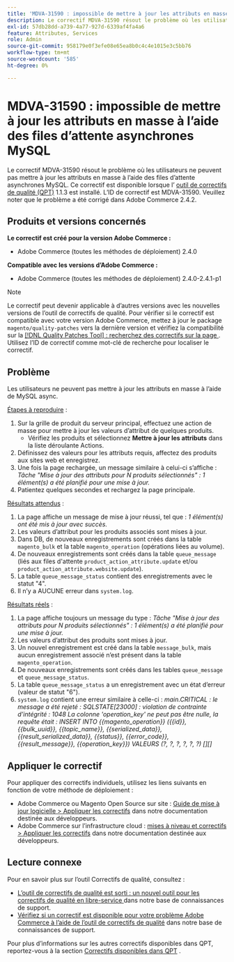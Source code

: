 ```yaml
---
title: 'MDVA-31590 : impossible de mettre à jour les attributs en masse à l’aide des files d’attente asynchrones MySQL'
description: Le correctif MDVA-31590 résout le problème où les utilisateurs ne peuvent pas mettre à jour les attributs en masse à l’aide des files d’attente asynchrones MySQL. Ce correctif est disponible lorsque l’[outil de correctifs de qualité (QPT)](/help/announcements/adobe-commerce-announcements/magento-quality-patches-released-new-tool-to-self-serve-quality-patches.md) 1.1.3 est installé. L’ID de correctif est MDVA-31590. Veuillez noter que le problème a été corrigé dans Adobe Commerce 2.4.2.
exl-id: 57db28dd-a739-4a77-927d-6339af4fa4a6
feature: Attributes, Services
role: Admin
source-git-commit: 958179e0f3efe08e65ea8b0c4c4e1015e3c5bb76
workflow-type: tm+mt
source-wordcount: '585'
ht-degree: 0%

---
```


# MDVA-31590 : impossible de mettre à jour les attributs en masse à l’aide des files d’attente asynchrones MySQL

Le correctif MDVA-31590 résout le problème où les utilisateurs ne peuvent pas mettre à jour les attributs en masse à l’aide des files d’attente asynchrones MySQL. Ce correctif est disponible lorsque l’ [outil de correctifs de qualité (QPT)](/help/announcements/adobe-commerce-announcements/magento-quality-patches-released-new-tool-to-self-serve-quality-patches.md) 1.1.3 est installé. L’ID de correctif est MDVA-31590. Veuillez noter que le problème a été corrigé dans Adobe Commerce 2.4.2.

## Produits et versions concernés

**Le correctif est créé pour la version Adobe Commerce :**

* Adobe Commerce (toutes les méthodes de déploiement) 2.4.0

**Compatible avec les versions d’Adobe Commerce :**

* Adobe Commerce (toutes les méthodes de déploiement) 2.4.0-2.4.1-p1

>[!NOTE]
>
>Le correctif peut devenir applicable à d’autres versions avec les nouvelles versions de l’outil de correctifs de qualité. Pour vérifier si le correctif est compatible avec votre version Adobe Commerce, mettez à jour le package `magento/quality-patches` vers la dernière version et vérifiez la compatibilité sur la [[!DNL Quality Patches Tool] : recherchez des correctifs sur la page ](https://devdocs.magento.com/quality-patches/tool.html#patch-grid). Utilisez l’ID de correctif comme mot-clé de recherche pour localiser le correctif.

## Problème

Les utilisateurs ne peuvent pas mettre à jour les attributs en masse à l’aide de MySQL async.

<u>Étapes à reproduire</u> :

1. Sur la grille de produit du serveur principal, effectuez une action de masse pour mettre à jour les valeurs d’attribut de quelques produits.
   * Vérifiez les produits et sélectionnez **Mettre à jour les attributs** dans la liste déroulante Actions.
1. Définissez des valeurs pour les attributs requis, affectez des produits aux sites web et enregistrez.
1. Une fois la page rechargée, un message similaire à celui-ci s’affiche :
   *Tâche &quot;Mise à jour des attributs pour N produits sélectionnés&quot; : 1 élément(s) a été planifié pour une mise à jour.*
1. Patientez quelques secondes et rechargez la page principale.

<u>Résultats attendus</u> :

1. La page affiche un message de mise à jour réussi, tel que : *1 élément(s) ont été mis à jour avec succès.*
1. Les valeurs d’attribut pour les produits associés sont mises à jour.
1. Dans DB, de nouveaux enregistrements sont créés dans la table `magento_bulk` et la table `magento_operation` (opérations liées au volume).
1. De nouveaux enregistrements sont créés dans la table `queue_message` (liés aux files d&#39;attente `product_action_attribute.update` et/ou `product_action_attribute.website.update`).
1. La table `queue_message_status` contient des enregistrements avec le statut &quot;4&quot;.
1. Il n’y a AUCUNE erreur dans `system.log`.

<u>Résultats réels</u> :

1. La page affiche toujours un message du type :
   *Tâche &quot;Mise à jour des attributs pour N produits sélectionnés&quot; : 1 élément(s) a été planifié pour une mise à jour.*
1. Les valeurs d’attribut des produits sont mises à jour.
1. Un nouvel enregistrement est créé dans la table `message_bulk`, mais aucun enregistrement associé n’est présent dans la table `magento_operation`.
1. De nouveaux enregistrements sont créés dans les tables `queue_message` et `queue_message_status`.
1. La table `queue_message_status` a un enregistrement avec un état d’erreur (valeur de statut &quot;6&quot;).
1. `system.log` contient une erreur similaire à celle-ci :
   *main.CRITICAL : le message a été rejeté : SQLSTATE[23000] : violation de contrainte d’intégrité : 1048 La colonne &#39;operation_key&#39; ne peut pas être nulle, la requête était : INSERT INTO {{magento_operation}} ({{id}}, {{bulk_uuid}}, {{topic_name}}, {{serialized_data}}, {{result_serialized_data}}, {{status}}, {{error_code}}, {{result_message}}, {{operation_key}}) VALEURS (?, ?, ?, ?, ?, ?) [][]*

## Appliquer le correctif

Pour appliquer des correctifs individuels, utilisez les liens suivants en fonction de votre méthode de déploiement :

* Adobe Commerce ou Magento Open Source sur site : [Guide de mise à jour logicielle > Appliquer les correctifs](https://devdocs.magento.com/guides/v2.4/comp-mgr/patching/mqp.html) dans notre documentation destinée aux développeurs.
* Adobe Commerce sur l’infrastructure cloud : [mises à niveau et correctifs > Appliquer les correctifs](https://devdocs.magento.com/cloud/project/project-patch.html) dans notre documentation destinée aux développeurs.

## Lecture connexe

Pour en savoir plus sur l’outil Correctifs de qualité, consultez :

* [ L’outil de correctifs de qualité est sorti : un nouvel outil pour les correctifs de qualité en libre-service ](/help/announcements/adobe-commerce-announcements/magento-quality-patches-released-new-tool-to-self-serve-quality-patches.md) dans notre base de connaissances de support.
* [Vérifiez si un correctif est disponible pour votre problème Adobe Commerce à l’aide de l’outil de correctifs de qualité](/help/support-tools/patches-available-in-qpt-tool/check-patch-for-magento-issue-with-magento-quality-patches.md) dans notre base de connaissances de support.

Pour plus d’informations sur les autres correctifs disponibles dans QPT, reportez-vous à la section [Correctifs disponibles dans QPT](https://support.magento.com/hc/en-us/sections/360010506631-Patches-available-in-MQP-tool-) .
